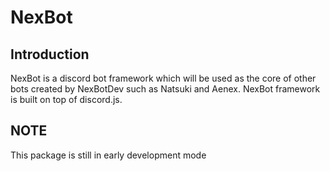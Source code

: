 # NexBot

## Introduction
NexBot is a discord bot framework which will be used as the core of other bots created by NexBotDev such as Natsuki and Aenex. NexBot framework is built on top of discord.js.

## NOTE
This package is still in early development mode